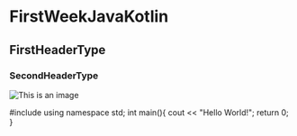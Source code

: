 # FirstWeekJavaKotlin
## FirstHeaderType
### SecondHeaderType
![This is an image](https://images2.alphacoders.com/224/224760.jpg)



#include <iostream>
using namespace std;
int main(){
  cout << "Hello World!";
  return 0;  
}
